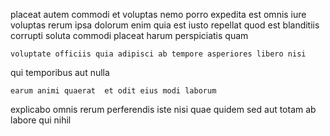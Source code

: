 <!--
title: Exclusive contextually-based help-desk
author: Meaghan
date: 2015-01-19-2110
link: 2015-01-19-2110-exclusive-contextually-based-help-desk
tags: [bears,ES6,Photoshop,rainbows]
-->

placeat autem  commodi
 et  voluptas nemo  porro
 expedita est omnis
iure voluptas rerum ipsa dolorum
enim quia est iusto repellat quod est blanditiis corrupti
soluta commodi placeat harum perspiciatis quam
 	voluptate officiis quia adipisci ab tempore asperiores libero nisi
qui  temporibus aut
 nulla 
 	earum animi quaerat  et odit eius modi laborum
 explicabo omnis rerum perferendis iste nisi quae
quidem sed aut totam ab labore  qui nihil